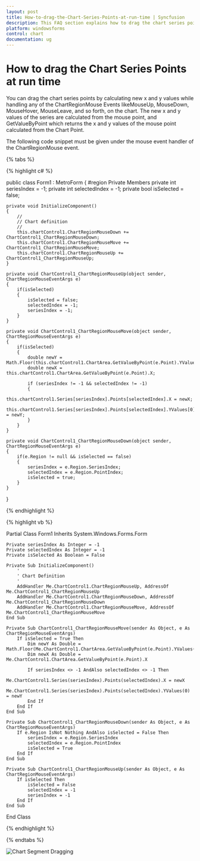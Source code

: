 ```yaml
---
layout: post
title: How-to-drag-the-Chart-Series-Points-at-run-time | Syncfusion
description: This FAQ section explains how to drag the chart series points at run time using the ChartRegionMouse Events.
platform: windowsforms
control: chart
documentation: ug
---
```


# How to drag the Chart Series Points at run time

You can drag the chart series points by calculating new x and y values while handling any of the ChartRegionMouse Events likeMouseUp, MouseDown, MouseHover, MouseLeave, and so forth, on the chart. The new x and y values of the series are calculated from the mouse point, and GetValueByPoint which returns the x and y values of the mouse point calculated from the Chart Point.

The following code snippet must be given under the mouse event handler of the ChartRegionMouse event.

{% tabs %}

{% highlight c# %}

public class Form1 : MetroForm
{
    #region Private Members
    private int seriesIndex = -1;
    private int selectedIndex = -1;
    private bool isSelected = false;

    private void InitializeComponent()
    {
        //
        // Chart definition
        //
        this.chartControl1.ChartRegionMouseDown += ChartControl1_ChartRegionMouseDown;
        this.chartControl1.ChartRegionMouseMove += ChartControl1_ChartRegionMouseMove;
        this.chartControl1.ChartRegionMouseUp += ChartControl1_ChartRegionMouseUp;
    }

    private void ChartControl1_ChartRegionMouseUp(object sender, ChartRegionMouseEventArgs e) 
    {
        if(isSelected) 
        { 
            isSelected = false;
            selectedIndex = -1;
            seriesIndex = -1;
        }
    }

    private void ChartControl1_ChartRegionMouseMove(object sender, ChartRegionMouseEventArgs e) 
    {
        if(isSelected)
        {
            double newY = Math.Floor(this.chartControl1.ChartArea.GetValueByPoint(e.Point).YValues[0]);
            double newX = this.chartControl1.ChartArea.GetValueByPoint(e.Point).X;

            if (seriesIndex != -1 && selectedIndex != -1) 
            {
                this.chartControl1.Series[seriesIndex].Points[selectedIndex].X = newX;
                this.chartControl1.Series[seriesIndex].Points[selectedIndex].YValues[0] = newY;
            }
        }
    }

    private void ChartControl1_ChartRegionMouseDown(object sender, ChartRegionMouseEventArgs e) 
    {
        if(e.Region != null && isSelected == false) 
        {
            seriesIndex = e.Region.SeriesIndex;
            selectedIndex = e.Region.PointIndex;
            isSelected = true;
        }
    }
}

{% endhighlight %}

{% highlight vb %}

Partial Class Form1
    Inherits System.Windows.Forms.Form

    Private seriesIndex As Integer = -1
    Private selectedIndex As Integer = -1
    Private isSelected As Boolean = False

    Private Sub InitializeComponent()
        '
        ' Chart Definition
        '
        AddHandler Me.ChartControl1.ChartRegionMouseUp, AddressOf Me.ChartControl1_ChartRegionMouseUp
        AddHandler Me.ChartControl1.ChartRegionMouseDown, AddressOf Me.ChartControl1_ChartRegionMouseDown
        AddHandler Me.ChartControl1.ChartRegionMouseMove, AddressOf Me.ChartControl1_ChartRegionMouseMove
    End Sub

    Private Sub ChartControl1_ChartRegionMouseMove(sender As Object, e As ChartRegionMouseEventArgs)
        If isSelected = True Then
            Dim newY As Double = Math.Floor(Me.ChartControl1.ChartArea.GetValueByPoint(e.Point).YValues(0))
            Dim newX As Double = Me.ChartControl1.ChartArea.GetValueByPoint(e.Point).X

            If seriesIndex <> -1 AndAlso selectedIndex <> -1 Then
                Me.ChartControl1.Series(seriesIndex).Points(selectedIndex).X = newX
                Me.ChartControl1.Series(seriesIndex).Points(selectedIndex).YValues(0) = newY
            End If
        End If
    End Sub

    Private Sub ChartControl1_ChartRegionMouseDown(sender As Object, e As ChartRegionMouseEventArgs)
        If e.Region IsNot Nothing AndAlso isSelected = False Then
            seriesIndex = e.Region.SeriesIndex
            selectedIndex = e.Region.PointIndex
            isSelected = True
        End If
    End Sub

    Private Sub ChartControl1_ChartRegionMouseUp(sender As Object, e As ChartRegionMouseEventArgs)
        If isSelected Then
            isSelected = False
            selectedIndex = -1
            seriesIndex = -1
        End If
    End Sub

End Class

{% endhighlight %}

{% endtabs %}

![Chart Segment Dragging](How-to-drag-chart-series-points-in-runtime/how-to-drag-chart-series-points-in-runtime.gif)